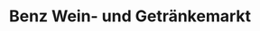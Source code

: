 ---
title: "Benz Wein- und Getränkemarkt"
url: /schorndorf/benz-wein-und-getraenkemarkt/
shop: Getränke
---